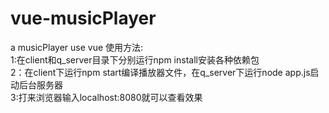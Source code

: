 # vue-musicPlayer
a musicPlayer use vue
使用方法:<br/>
1:在client和q_server目录下分别运行npm install安装各种依赖包<br/>
2：在client下运行npm start编译播放器文件，在q_server下运行node app.js启动后台服务器<br/>
3:打来浏览器输入localhost:8080就可以查看效果<br/>
